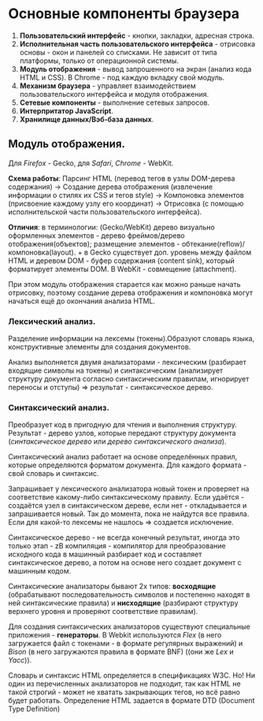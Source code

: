 # Основные компоненты браузера

1. **Пользовательский интерфейс** - кнопки, закладки, адресная строка.
2. **Исполнительная часть пользовательского интерфейса** - отрисовка основы - окон и панелей со списками. Не зависит от типа платформы, только от операционной системы.
3. **Модуль отображения** - вывод запрошенного на экран (анализ кода HTML и CSS). В Chrome - под каждую вкладку свой модуль.
4. **Механизм браузера** - управляет взаимодействием пользовательского интерфейса и модуля отображения.
5. **Сетевые компоненты** - выполнение сетевых запросов.
6. **Интерпритатор JavaScript**.
7. **Хранилище данных/Вэб-база данных**.

## Модуль отображения.

Для *Firefox* - Gecko, для *Safari*, *Chrome* - WebKit.

**Схема работы**:
Парсинг HTML (перевод тегов в узлы DOM-дерева содержания) -> Создание дерева отображения (извлечение информации о стилях их CSS и тегов style) -> Компоновка элементов (присвоение каждому узлу его координат) -> Отрисовка (с помощью исполнительской части пользовательского интерфейса).

**Отличия**: в терминологии: (Gecko/WebKit) дерево визуально оформленных элементов - дерево фреймов/дерево отображения(объектов); размещение элементов - обтекание(reflow)/компоновка(layout). + в Gecko существует доп. уровень между файлом HTML и деревом DOM - буфер содержания (content sink), который форматирует элементы DOM. В WebKit - совмещение (attachment).

При этом модуль отображения старается как можно раньше начать отрисовку, поэтому создание дерева отображения и компоновка могут начаться ещё до окончания анализа HTML. 

### Лексический анализ.

Разделение информации на лексемы (токены).Образуют словарь языка, конструктивные элементы для создания документов. 

Анализ выполняется двумя анализаторами - лексическим (разбирает входящие символы на токены) и синтаксическим (анализирует структуру документа согласно синтаксическим правилам, игнорирует переносы и отступы) => результат - синтаксическое дерево.

### Синтаксический анализ.

Преобразует код в пригодную для чтения и выполнения структуру. Результат - дерево узлов, которые передают структуру документа (*синтаксическое дерево* или *дерево синтаксического анализа*).

Синтаксический анализ работает на основе определённых правил, которые определяются форматом документа. Для каждого формата - свой словарь и синтаксис.

Запрашивает у лексического анализатора новый токен и проверяет на соответствие какому-либо синтаксическому правилу. Если удаётся - создаётся узел в синтаксическом дереве, если нет - откладывается и запрашивается новый. Так до момента, пока не найдутся все правила. Если для какой-то лексемы не нашлось => создается исключение.

Синтаксическое дерево - не всегда конечный результат, иногда это только этап - zB компиляция - компилятор для преобразование исходного кода в машинный разбирает код и составляет синтаксическое дерево, а потом на основе него создает документ с машинным кодом.

Синтаксические анализаторы бывают 2х типов: **восходящие** (обрабатывают последовательность символов и постепенно находят в ней синтаксические правила) и **нисходящие** (разбирают структуру верхнего уровня и проверяют соответствие правилам).

Для создания синтаксических анализаторов существуют специальные приложения - **генераторы**. В Webkit используются *Flex* (в него загружается файл с токенами - в формате регулярных выражений) и *Bison* (в него загружаются правила в формате BNF) ((они же *Leх* и *Yacc*)).

Словарь и синтаксис HTML определяется в спецификациях W3C. Но! Ни один из перечисленных анализаторов не подходит, так как HTML не такой строгий - может не хватать закрывающих тегов, но всё равно будет работать. Определение HTML задается в формате DTD (Document Type Definition)
